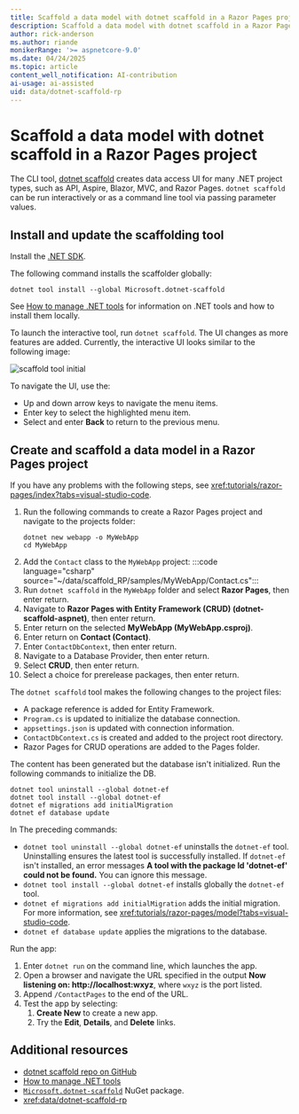 ```yaml
---
title: Scaffold a data model with dotnet scaffold in a Razor Pages project
description: Scaffold a data model with dotnet scaffold in a Razor Pages project
author: rick-anderson
ms.author: riande
monikerRange: '>= aspnetcore-9.0'
ms.date: 04/24/2025
ms.topic: article
content_well_notification: AI-contribution
ai-usage: ai-assisted
uid: data/dotnet-scaffold-rp
---
```

# Scaffold a data model with dotnet scaffold in a Razor Pages project

The CLI tool, [dotnet scaffold](https://www.nuget.org/packages/Microsoft.dotnet-scaffold) creates data access UI for many .NET project types, such as API, Aspire, Blazor, MVC, and Razor Pages. `dotnet scaffold` can be run interactively or as a command line tool via passing parameter values.

## Install and update the scaffolding tool

Install the [.NET SDK](https://dotnet.microsoft.com/download).

The following command installs the scaffolder globally:

```dotnetcli
dotnet tool install --global Microsoft.dotnet-scaffold
```

See [How to manage .NET tools](/dotnet/core/tools/global-tools) for information on .NET tools and how to install them locally.

To launch the interactive tool, run `dotnet scaffold`. The UI changes as more features are added. Currently, the interactive UI looks similar to the following image:

![scaffold tool initial](~/data/scaffold_RP/images/scaffold1.png)

To navigate the UI, use the:

* Up and down arrow keys to navigate the menu items.
* Enter key to select the highlighted menu item.
* Select and enter **Back** to return to the previous menu.

## Create and scaffold a data model in a Razor Pages project

If you have any problems with the following steps, see <xref:tutorials/razor-pages/index?tabs=visual-studio-code>.

1. Run the following commands to create a Razor Pages project and navigate to the projects folder:
    ```dotnetcli
    dotnet new webapp -o MyWebApp
    cd MyWebApp
    ```
1. Add the `Contact` class to the `MyWebApp` project:
    :::code language="csharp" source="~/data/scaffold_RP/samples/MyWebApp/Contact.cs":::
1. Run `dotnet scaffold` in the `MyWebApp` folder and select **Razor Pages**, then enter return.
1. Navigate to **Razor Pages with Entity Framework (CRUD) (dotnet-scaffold-aspnet)**, then enter return.
1. Enter return on the selected **MyWebApp (MyWebApp.csproj)**.
1. Enter return on **Contact (Contact)**.
1. Enter `ContactDbContext`, then enter return.
1. Navigate to a Database Provider, then enter return.
1. Select **CRUD**, then enter return.
1. Select a choice for prerelease packages, then enter return.

  The `dotnet scaffold` tool makes the following changes to the project files:

* A package reference is added for Entity Framework.
* `Program.cs` is updated to initialize the database connection.
* `appsettings.json` is updated with connection information.
* `ContactDbContext.cs` is created and added to the project root directory.
* Razor Pages for CRUD operations are added to the Pages folder.

The content has been generated but the database isn't initialized. Run the following commands to initialize the DB.

```dotnetcli
dotnet tool uninstall --global dotnet-ef
dotnet tool install --global dotnet-ef
dotnet ef migrations add initialMigration
dotnet ef database update
```

In  The preceding commands:

* `dotnet tool uninstall --global dotnet-ef` uninstalls the `dotnet-ef` tool. Uninstalling ensures the latest tool is successfully installed. If `dotnet-ef` isn't installed, an error messages **A tool with the package Id 'dotnet-ef' could not be found.** You can ignore this message.
* `dotnet tool install --global dotnet-ef` installs globally the `dotnet-ef` tool.
* `dotnet ef migrations add initialMigration` adds the initial migration. For more information, see <xref:tutorials/razor-pages/model?tabs=visual-studio-code>.
* `dotnet ef database update` applies the migrations to the database.

Run the app:

1. Enter `dotnet run` on the command line, which launches the app.
1. Open a browser and navigate the URL specified in the output **Now listening on: http://localhost:wxyz**, where `wxyz` is the port listed.
1. Append `/ContactPages` to the end of the URL.
1. Test the app by selecting:
    1. **Create New** to create a new app.
    1. Try the **Edit**, **Details**, and **Delete** links.

## Additional resources

* [dotnet scaffold repo on GitHub](https://github.com/dotnet/Scaffolding)
* [How to manage .NET tools](/dotnet/core/tools/global-tools)
* [`Microsoft.dotnet-scaffold`](https://www.nuget.org/packages/Microsoft.dotnet-scaffold) NuGet package.
* <xref:data/dotnet-scaffold-rp>
